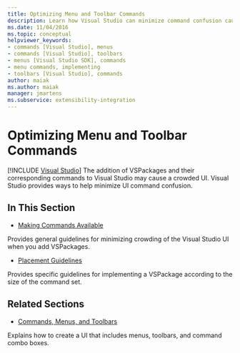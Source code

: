 ```yaml
---
title: Optimizing Menu and Toolbar Commands
description: Learn how Visual Studio can minimize command confusion caused by adding VSPackages and their corresponding commands.
ms.date: 11/04/2016
ms.topic: conceptual
helpviewer_keywords:
- commands [Visual Studio], menus
- commands [Visual Studio], toolbars
- menus [Visual Studio SDK], commands
- menu commands, implementing
- toolbars [Visual Studio], commands
author: maiak
ms.author: maiak
manager: jmartens
ms.subservice: extensibility-integration
---
```

# Optimizing Menu and Toolbar Commands

 [!INCLUDE [Visual Studio](~/includes/applies-to-version/vs-windows-only.md)]
The addition of VSPackages and their corresponding commands to Visual Studio may cause a crowded UI. Visual Studio provides ways to help minimize UI command confusion.

## In This Section
- [Making Commands Available](../../extensibility/internals/making-commands-available.md)

 Provides general guidelines for minimizing crowding of the Visual Studio UI when you add VSPackages.

- [Placement Guidelines](../../extensibility/internals/command-placement-guidelines.md)

 Provides specific guidelines for implementing a VSPackage according to the size of the command set.

## Related Sections
- [Commands, Menus, and Toolbars](../../extensibility/internals/commands-menus-and-toolbars.md)

 Explains how to create a UI that includes menus, toolbars, and command combo boxes.
